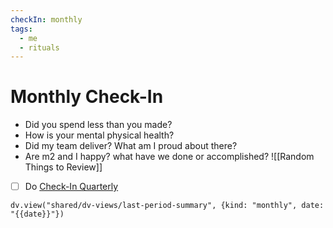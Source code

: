 ```yaml
---
checkIn: monthly
tags:
  - me
  - rituals
---
```

# Monthly Check-In
* Did you spend less than you made?
* How is your mental physical health?
* Did my team deliver? What am I proud about there?
* Are m2 and I happy? what have we done or accomplished?
![[Random Things to Review]]
- [ ] Do [Check-In Quarterly](Check-In%20Quarterly.md)

```dataviewjs
dv.view("shared/dv-views/last-period-summary", {kind: "monthly", date: "{{date}}"})
```